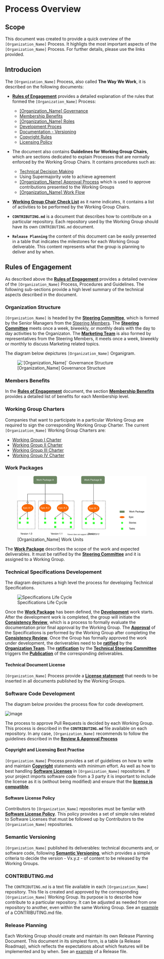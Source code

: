# Process Overview

## Scope
This document was created to provide a quick overview of the `[Organization_Name]` Process. It highligts the most important aspects of the `[Organization_Name]` Process. For further details, please  use the links provided.

## Introducion
The `[Organization_Name]` Process, also called **The Way We Work**, it is described on the following documents:
* **[Rules of Engagement](./Rules_of_Engagement.md)** provides a detailed explanation of the rules that formed the `[Organization_Name]` Process:
  * [[Organization_Name] Governance](./Rules_of_Engagement.md#governance)
  * [Membership Benefits](./Rules_of_Engagement.md#membership-benefits)
  * [[Organization_Name] Roles](./Rules_of_Engagement.md#what-to-expect-from-the-organizataion-roles)
  * [Development Proces](./Rules_of_Engagement.md#approval-process)
  * [Documentation - Versioning](./Rules_of_Engagement.md#documentation)
  * [Copyright Rules](./Rules_of_Engagement.md#copyright)
  * [Licensing Policy](./Rules_of_Engagement.md#licenses)

* The document also contains **Guidelines for Working Group Chairs**, which are sections dedicated to explain Processes that are normally enforced by the Working Group Chairs. It contains procedures such as:
  * [Technical Decision Making](./Rules_of_Engagement.md#technical-decision-making)
  * Using Supermajority vote to achieve agreement
  * [[Organization_Name] Approval Process](./Rules_of_Engagement.md#omp-approval-process) which is used to approve contributions presented to the Working Groups 
  * [[Organization_Name] Work Flow](./Rules_of_Engagement.md#github-flows)

* **[Working Group Chair Check List](./wg-chair-check-list.md)** as it name indicates, it contains a list of activities to be performed by the Working Group Chairs.

* **`CONTRIBUTING.md`** is a document that describes how to contribute on a particular repository. Each repository used by the Working Group should have its own `CONTRIBUTING.md` document.

* **`Release Planning`** the content of this document can be easily presented in a table that indicates the milestones for each Working Group deliverable. This content represents what the group is planning to deliver and by when.

## Rules of Engagement
As described above the **[Rules of Engagement](./Rules_of_Engagement.md)** provides a detailed overview of the `[Organization_Name]` Process, Procedures and Guidelines. 
The following sub-sections provide a high level summary of the technical aspects described in the document.

### Organization Structure
`[Organization_Name]` is headed by the **[Steering Committee](./Rules_of_Engagement.md#steering-committee)**, which is formed by the Senior Managers from the [Steering Members](https://open-manufacturing.org/). The **[Steering Committee](./Rules_of_Engagement.md#steering-committee)** meets once a week, biweekly, or monthly deals with the day to day activities to the Organizaton.
The **[Marketing Team](./Rules_of_Engagement.md#marketing-team)** is also formed by representatives from the Steering Members, it meets once a week, biweekly or monthly to discuss Marketing related topics.

The diagram below depictures `[Organization_Name]` Organigram.
<figure>
	<img src="images/omp_governance.svg" alt="`[Organization_Name]` Governance Structure">
	<figcaption>[Organization_Name] Governance Structure</figcaption>
</figure>

### Members Benefits
In the **[Rules of Engagement](./Rules_of_Engagement.md)** document, the section **[Membership Benefits](./Rules_of_Engagement.md#membership-benefits)** provides a detailed list of benefits for each Membership level.


### Working Group Charters
Companies that want to participate in a particular Working Group are required to sign the corresponding Working Group Charter. The current `[Organization_Name]` Working Group Charters are:

* [Working Group I Charter]()
* [Working Group II Charter]()
* [Working Group III Charter]()
* [Working Group IV Charter]()

### Work Packages
<figure>
	<img src="images/breakdown.svg" alt="[Organization_Name] Work Units">
	<figcaption>[Organization_Name] Work Units</figcaption>
</figure>

The **[Work Package](./Rules_of_Engagement.md#work-packages)** describes the scope of the work and expected deliverables. It must be ratified by the **[Steering Committee](./Rules_of_Engagement.md#steering-committee)** and it is assigned to a Working Group.

### Technical Specifications Developement
The diagram depictures a high level the process for developing Technical Specifications.

<figure>
	<img src="images/life_cycle.svg" alt="Specifications Life Cycle">
	<figcaption>Specifications Life Cycle</figcaption>
</figure>

Once the **[Work Package](./Rules_of_Engagement.md#work-packages)** has been defined, the **[Development](./Rules_of_Engagement.md#work-flow-for-technical-specifications-development)** work starts. After the development work is completed, the group will initiate the **[Consistency Review](./Rules_of_Engagement.md#work-flow-for-technical-specifications-development)**, which is a process to formally evaluate the documentation prior final approval by the Working Group.
The **[Approval](./Rules_of_Engagement.md#omp-approval-process)** of the Specifications is performed by the Working Group after completing the **[Consistency Review](./Rules_of_Engagement.md#work-flow-for-technical-specifications-development)**.
Once the Group has formally approved the work under development, the deriverables need to be **[ratified](./Rules_of_Engagement.md#work-flow-for-technical-specifications-development)** by the **[Organization Team](./Rules_of_Engagement.md#organization-team)**. The **[ratification](./Rules_of_Engagement.md#work-flow-for-technical-specifications-development)** by the **[Technical Steering Committee](./Rules_of_Engagement.md#organization-team)** triggers the  **[Publication](./Rules_of_Engagement.md#work-flow-for-technical-specifications-development)** of the corresponding deliverables.

#### Technical Document License
`[Organization_Name]` Process provide a **[License statement](./Rules_of_Engagement.md#technical-document-license)** that needs to be inserted in all documents published by the Working Groups.

### Software Code Development
The diagram below provides the process flow for code development.

![image](https://user-images.githubusercontent.com/3258579/136839210-fcd218ea-7227-407e-a5b2-4e4c555ad54d.png)

The process to approve Pull Requests is decided by each Working Group. This process is described in the **`CONTRIBUTING.md`** file available on each repository. In any case, `[Organization_Name]` recommends to follow the guidelines described in the **[Review & Approval Process](./Rules_of_Engagement.md#[Organization_Name]-approval-process)**

#### Copyright and Licensing Best Practise
`[Organization_Name]` Process provides a set of guidelines on how to write and maintain **[Copyright](./Rules_of_Engagement.md#copyright)** statements with minimum effort. As well as how to best handling **[Software Licenses](./Rules_of_Engagement.md#licenses)** in `[Organization_Name]` repositories. If your project imports software code from a 3 party it is important to include the license as it is (without being modified) and ensure that the **[license is compatible](./Rules_of_Engagement.md#omp-software-license-policy)**.

#### Software License Policy
Contributors to `[Organization_Name]` repositories must be familar with **[Software License Policy](./Rules_of_Engagement.md#software-license-policy)**. This policy provides a set of simple rules related to Software Licenses that must be followed up by Contributors to the `[Organization_Name]` repositories.


### Semantic Versioning
`[Organization_Name]` published its deliverables: technical documents and, or software code, following **[Semantic Versioning](./Rules_of_Engagement.md#semantic-versioning)**, which provides a simple criteria to decide the version - Vx.y.z - of content to be released by the Working Groups.

### CONTRIBUTING.md
The `CONTRIBUTING.md` is a text file available in each `[Organization_Name]` repository. This file is created and approved by the corresponding `[Organization_Name]` Working Group. Its purpose is to describe how contribute to a particular repository. It can be adjusted as needed from one repository to another, even within the same Working Group. See an [example]() of a CONTRIBUTING.md file.

### Release Planning
Each Working Group should create and maintain its own Release Planning Document. This document in its simplest form, is a table (a Release Roadmap), which reflects the expectations about which features will be implemented and by when. See an [example]() of a Release file.